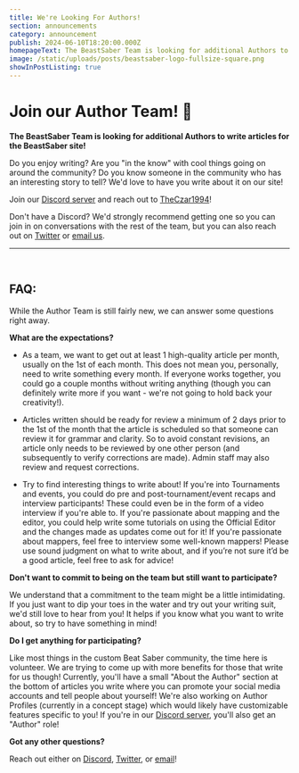 ```yaml
---
title: We're Looking For Authors!
section: announcements
category: announcement
publish: 2024-06-10T18:20:00.000Z
homepageText: The BeastSaber Team is looking for additional Authors to write articles for the BeastSaber site! Recruitment is on-going!
image: /static/uploads/posts/beastsaber-logo-fullsize-square.png
showInPostListing: true
---
```


# Join our Author Team! 📝

**The BeastSaber Team is looking for additional Authors to write articles for the BeastSaber site!**

Do you enjoy writing? Are you "in the know" with cool things going on around the community? Do you know someone in the community who has an interesting story to tell? We'd love to have you write about it on our site!

Join our [Discord server](https://discord.gg/VJZHUbt) and reach out to [TheCzar1994](https://discord.com/users/794381249271300136)!

Don't have a Discord? We'd strongly recommend getting one so you can join in on conversations with the rest of the team, but you can also reach out on [Twitter](https://twitter.com/BeastSaberNews) or [email us](mailto:beastsaber10@gmail.com).

<hr>
<br />

## FAQ:

While the Author Team is still fairly new, we can answer some questions right away.

**What are the expectations?**

- As a team, we want to get out at least 1 high-quality article per month, usually on the 1st of each month. This does not mean you, personally, need to write something every month. If everyone works together, you could go a couple months without writing anything (though you can definitely write more if you want - we're not going to hold back your creativity!).

- Articles written should be ready for review a minimum of 2 days prior to the 1st of the month that the article is scheduled so that someone can review it for grammar and clarity. So to avoid constant revisions, an article only needs to be reviewed by one other person (and subsequently to verify corrections are made). Admin staff may also review and request corrections.

- Try to find interesting things to write about! If you're into Tournaments and events, you could do pre and post-tournament/event recaps and interview participants! These could even be in the form of a video interview if you're able to. If you're passionate about mapping and the editor, you could help write some tutorials on using the Official Editor and the changes made as updates come out for it! If you're passionate about mappers, feel free to interview some well-known mappers! Please use sound judgment on what to write about, and if you’re not sure it’d be a good article, feel free to ask for advice!

**Don't want to commit to being on the team but still want to participate?**

We understand that a commitment to the team might be a little intimidating. If you just want to dip your toes in the water and try out your writing suit, we'd still love to hear from you! It helps if you know what you want to write about, so try to have something in mind!

**Do I get anything for participating?**

Like most things in the custom Beat Saber community, the time here is volunteer. We are trying to come up with more benefits for those that write for us though! Currently, you'll have a small "About the Author" section at the bottom of articles you write where you can promote your social media accounts and tell people about yourself! We're also working on Author Profiles (currently in a concept stage) which would likely have customizable features specific to you! If you're in our [Discord server](https://discord.gg/VJZHUbt), you'll also get an "Author" role!

**Got any other questions?**

Reach out either on [Discord](https://discord.gg/VJZHUbt), [Twitter](https://twitter.com/BeastSaberNews), or [email](mailto:beastsaber10@gmail.com)!
